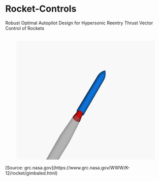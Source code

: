 # Rocket-Controls
Robust Optimal Autopilot Design for Hypersonic Reentry Thrust Vector Control of Rockets
<br />
<br />
<p align="center">
  <img src="Gimbaled_thrust_animation.gif" width="435px" height="375px">
</p>
[Source: grc.nasa.gov](https://www.grc.nasa.gov/WWW/K-12/rocket/gimbaled.html)
